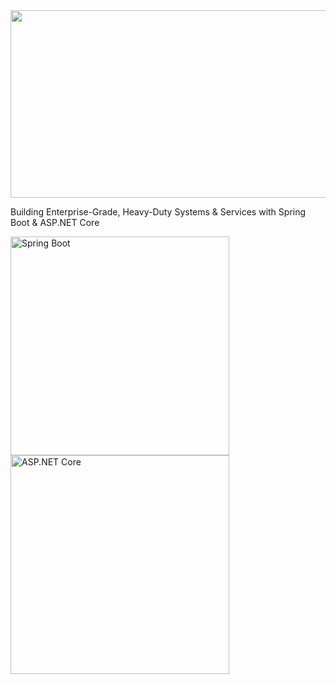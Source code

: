 <a href="#">
  <img height="300" width="850" src="https://i.pinimg.com/originals/cd/54/4e/cd544ea83dedc9872d29289124cc7852.gif"/>
</a>

<!--
**raksabackend/raksabackend** is a ✨ _special_ ✨ repository because its `README.md` (this file) appears on your GitHub profile.

Here are some ideas to get you started:

- 🔭 I’m currently working on ...
- 🌱 I’m currently learning ...
- 👯 I’m looking to collaborate on ...
- 🤔 I’m looking for help with ...
- 💬 Ask me about ...
- 📫 How to reach me: ...
- 😄 Pronouns: ...
- ⚡ Fun fact: ...
-->

Building Enterprise-Grade, Heavy-Duty Systems & Services with Spring Boot & ASP.NET Core
<br>

<img src="https://github.com/raksabackend/images/blob/main/springboot.png?raw=true" alt="Spring Boot" width="350" height="350" />
<img src="https://github.com/raksabackend/images/blob/main/ASP.NET%20Core%20MVC.png?raw=true" alt="ASP.NET Core" width="350" height="350" />


